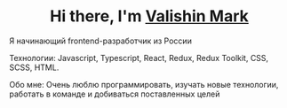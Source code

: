 <h1 align="center">Hi there, I'm <a href="https://github.com/KaiZymi" target="_blank">Valishin Mark</a> </h1>

<p>Я начинающий frontend-разработчик из России</p>
<p>Технологии: Javascript, Typescript, React, Redux, Redux Toolkit, CSS, SCSS, HTML.</p>
<p>Обо мне: Очень люблю программировать, изучать новые технологии, работать в команде и добиваться поставленных целей</p>
